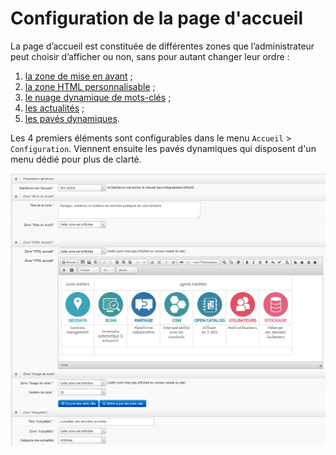 # Configuration de la page d'accueil

La page d’accueil est constituée de différentes zones que l’administrateur peut choisir d’afficher ou non, sans pour autant changer leur ordre :

1. [la zone de mise en avant](/homepage/config/featured-section.md) ;
2. [la zone HTML personnalisable](/homepage/config/html-area.md) ;
3. [le nuage dynamique de mots-clés](/homepage/config/keywords-cloud.md) ;
4. [les actualités](/homepage/config/news.md) ;
5. [les pavés dynamiques](/homepage/dyn-sections.md).

Les 4 premiers éléments sont configurables dans le menu `Accueil` &gt; `Configuration`. Viennent ensuite les pavés dynamiques qui disposent d'un menu dédié pour plus de clarté.

![](/assets/back_homepage_config.png)

